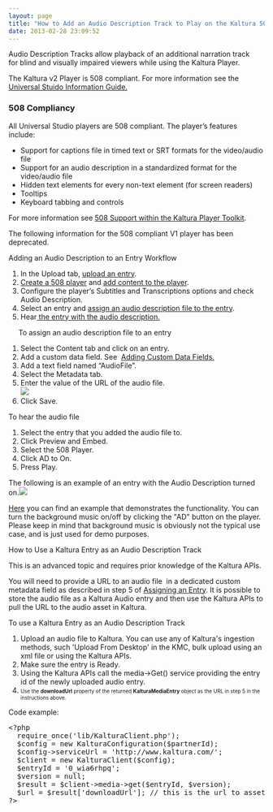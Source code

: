 ```yaml
---
layout: page
title: "How to Add an Audio Description Track to Play on the Kaltura 508 Player"
date: 2013-02-28 23:09:52
---
```


Audio Description Tracks allow playback of an additional narration track for blind and visually impaired viewers while using the Kaltura Player.

The Kaltura v2 Player is 508 compliant. For more information see the <a href="http://knowledge.kaltura.com/node/1148" target="_blank">Universal Stuido Information Guide.</a>

<h3 class="mce-heading-3">
  508 Compliancy
</h3>

All Universal Studio players are 508 compliant. The player’s features include:

*   Support for captions file in timed text or SRT formats for the video/audio file 
*   Support for an audio description in a standardized format for the video/audio file
*   Hidden text elements for every non-text element (for screen readers)
*   Tooltips
*   Keyboard tabbing and controls

For more information see <a href="http://knowledge.kaltura.com/node/962" target="_blank">508 Support within the Kaltura Player Toolkit</a>.

<p class="mce-note-graphic">
  The following information for the 508 compliant V1 player has been deprecated.
</p>

<p class="mce-procedure">
  Adding an Audio Description to an Entry Workflow
</p>

1.  In the Upload tab, <a href="http://knowledge.kaltura.com/node/101" target="_blank">upload an entry</a>.
2.  <a href="http://knowledge.kaltura.com/node/150" target="_blank">Create a 508 player</a> and <a href="http://knowledge.kaltura.com/node/153" target="_blank">add content to the player</a>.
3.  Configure the player’s Subtitles and Transcriptions options and check Audio Description. 
4.  Select an entry and [assign an audio description file to the entry][1].
5.  Hear[ the entry with the audio description.][2]

 [1]: #assign
 [2]: file:///C:/Users/Debbie/Documents/KMC/Hercules/Kaltura_Management_Console_(KMC)_User_Manual_gemini_updates.docx#_Viewing_an_Entry

     <a name="assign"></a><span class="mce-procedure">To assign an audio description file to an entry</span>

1.  Select the Content tab and click on an entry.
2.  Add a custom data field. See  <a href="http://knowledge.kaltura.com/node/347" target="_blank">Adding Custom Data Fields.</a>
3.  Add a text field named “AudioFile”.  
4.  Select the Metadata tab.
5.  Enter the value of the URL of the audio file.  
    <img src="{{site.url}}/assets/1060">
6.  Click Save.

<p class="mce-procedure">
  To hear the audio file
</p>

1.  Select the entry that you added the audio file to.
2.  Click Preview and Embed.
3.  Select the 508 Player.
4.  Click AD to On.
5.  Press Play.

The following is an example of an entry with the Audio Description turned on.<img src="{{site.url}}/assets/992">

[Here][3] you can find an example that demonstrates the functionality. You can turn the background music on/off by clicking the "AD" button on the player. Please keep in mind that background music is obviously not the typical use case, and is just used for demo purposes.

 [3]: http://projects.kaltura.com/ariel/508/Kaltura_508_player.html

<p class="mce-heading-3">
  How to Use a Kaltura Entry as an Audio Description Track<span></span>
</p>

<p class="mce-note-graphic">
  This is an advanced topic and requires prior knowledge of the Kaltura APIs.
</p>

You will need to provide a URL to an audio file  in a dedicated custom metadata field as described in step 5 of [Assigning an Entry][1]. It is possible to store the audio file as a Kaltura Audio entry and then use the Kaltura APIs to pull the URL to the audio asset in Kaltura.

<p class="mce-procedure">
  To use a Kaltura Entry as an Audio Description Track
</p>

1.  Upload an audio file to Kaltura. You can use any of Kaltura's ingestion methods, such 'Upload From Desktop' in the KMC, bulk upload using an xml file or using the Kaltura APIs.
2.  Make sure the entry is Ready.
3.  Using the Kaltura APIs call the media->Get() service providing the entry id of the newly uploaded audio entry.
4.  <span style="font-size: 10px;">Use the </span><strong style="font-size: 10px;">downloadUrl</strong><span style="font-size: 10px;"> property of the returned </span><strong style="font-size: 10px;">KalturaMediaEntry</strong><span style="font-size: 10px;"> object as the URL in step 5 in the instructions above.</span>

Code example:

<pre class="brush: php;fontsize: 100; first-line: 1; ">&lt;?php
  require_once('lib/KalturaClient.php');
  $config = new KalturaConfiguration($partnerId);
  $config-&gt;serviceUrl = 'http://www.kaltura.com/';
  $client = new KalturaClient($config);
  $entryId = '0_wia6rhpq';
  $version = null;
  $result = $client-&gt;media-&gt;get($entryId, $version);
  $url = $result['downloadUrl']; // this is the url to asset and can be used in step 4 above
?&gt;</pre>

 